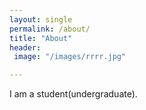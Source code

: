 ```yaml
---
layout: single
permalink: /about/
title: "About"
header:
 image: "/images/rrrr.jpg"

---
```


I am a student(undergraduate).

[comment]: <> (who is interested the many beauties of this world)
